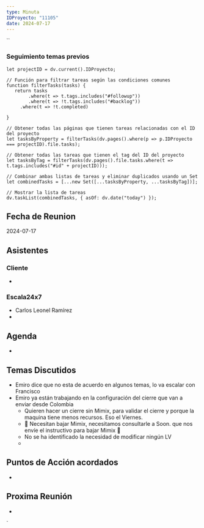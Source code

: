 ```yaml
---
type: Minuta
IDProyecto: "11105"
date: 2024-07-17
---
```

``

### Seguimiento temas previos

```dataviewjs
let projectID = dv.current().IDProyecto;

// Función para filtrar tareas según las condiciones comunes
function filterTasks(tasks) {
   return tasks
        .where(t => t.tags.includes("#followup"))
        .where(t => !t.tags.includes("#backlog"))
     .where(t => !t.completed)
        
}

// Obtener todas las páginas que tienen tareas relacionadas con el ID del proyecto
let tasksByProperty = filterTasks(dv.pages().where(p => p.IDProyecto === projectID).file.tasks);

// Obtener todas las tareas que tienen el tag del ID del proyecto
let tasksByTag = filterTasks(dv.pages().file.tasks.where(t => t.tags.includes("#id" + projectID)));

// Combinar ambas listas de tareas y eliminar duplicados usando un Set
let combinedTasks = [...new Set([...tasksByProperty, ...tasksByTag])];

// Mostrar la lista de tareas
dv.taskList(combinedTasks, { asOf: dv.date("today") });
 ```
## Fecha de Reunion
2024-07-17

## Asistentes

### Cliente
* 
### Escala24x7
- Carlos Leonel Ramírez
-  

## Agenda
* 
## Temas Discutidos
* Emiro dice que no esta de acuerdo en algunos temas, lo va escalar con Francisco
* Emiro ya están trabajando en la configuración del cierre que van a enviar desde Colombia
	* Quieren hacer un cierre sin Mimix, para validar el cierre y porque la maquina tiene menos recursos. Eso el Viernes.
	* 🚩 Necesitan bajar Mimix, necesitamos consultarle a Soon. que nos envíe el instructivo para bajar Mimix 🚩
	* No se ha identificado la necesidad de modificar ningún LV
	* 

## Puntos de Acción acordados
*  

## Proxima Reunión
*   

`